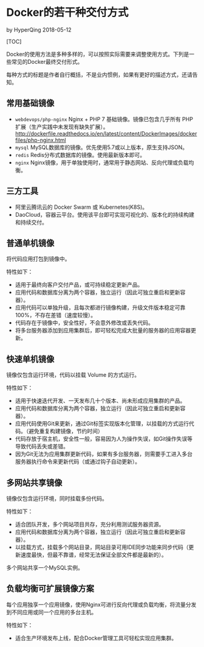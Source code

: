 # Docker的若干种交付方式

by HyperQing 2018-05-12

[TOC]

Docker的使用方法是多种多样的，可以按照实际需要来调整使用方式。下列是一些常见的Docker最终交付形式。

每种方式的标题是作者自行概括，不是业内惯例，如果有更好的描述方式，还请告知。

## 常用基础镜像

- `webdevops/php-nginx` Nginx + PHP 7 基础镜像。镜像已包含几乎所有 PHP 扩展（生产实践中未发现有缺失扩展）。 http://dockerfile.readthedocs.io/en/latest/content/DockerImages/dockerfiles/php-nginx.html
- `mysql` MySQL数据库的镜像。优先使用5.7或以上版本，原生支持JSON。
- `redis` Redis分布式数据库的镜像。使用最新版本即可。
- `nginx` Nginx镜像，用于单独使用时，通常用于静态网站、反向代理或负载均衡。

## 三方工具

- 阿里云腾讯云的 Docker Swarm 或 Kubernetes(K8S)。
- DaoCloud，容器云平台。使用该平台即可实现可视化的、版本化的持续构建和持续交付。

## 普通单机镜像

将代码应用打包到镜像中。

特性如下：

- 适用于最终向客户交付产品，或可持续稳定更新产品。
- 应用代码和数据库分离为两个容器，独立运行（因此可独立重启和更新容器）。
- 应用代码可以单独升级，且每次都进行镜像构建，升级文件版本稳定可靠100%，不存在差错（速度较慢）。
- 代码存在于镜像中，安全性好，不会意外修改或丢失代码。
- 将多台服务器添加到应用集群后，即可轻松完成大批量的服务器的应用容器更新。

## 快速单机镜像

镜像仅包含运行环境，代码以挂载 Volume 的方式运行。

特性如下：

- 适用于快速迭代开发、一天发布几十个版本、尚未形成应用集群的产品。
- 应用代码和数据库分离为两个容器，独立运行（因此可独立重启和更新容器）。
- 应用代码使用Git来更新，通过Git标签实现版本化管理，以挂载的方式运行代码。（避免重复构建镜像，节约时间）
- 代码存放于宿主机，安全性一般，容易因为人为操作失误，如Git操作失误等导致代码丢失或差错。
- 因为Git无法为应用集群更新代码，如果有多台服务器，则需要手工进入多台服务器执行命令来更新代码（或通过钩子自动更新）。

## 多网站共享镜像

镜像仅包含运行环境，同时挂载多份代码。

特性如下：

- 适合团队开发，多个网站项目共存，充分利用测试服务器资源。
- 应用代码和数据库分离为两个容器，独立运行（因此可独立重启和更新容器）。
- 以挂载方式，挂载多个网站目录，网站目录可用IDE同步功能来同步代码（更新速度最快，但最不靠谱，经常无法保证全部文件都是最新的）。

多个网站共享一个MySQL实例。

## 负载均衡可扩展镜像方案

每个应用独享一个应用镜像，使用Nginx可进行反向代理或负载均衡，将流量分发到不同应用或同一个应用的多台主机。

特性如下：

- 适合生产环境发布上线，配合Docker管理工具可轻松实现应用集群。
